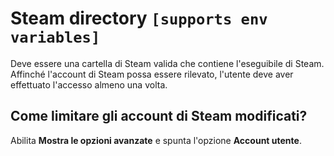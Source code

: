 # Steam directory `[supports env variables]`

Deve essere una cartella di Steam valida che contiene l'eseguibile di Steam. Affinché l'account di Steam possa essere rilevato, l'utente deve aver effettuato l'accesso almeno una volta.

## Come limitare gli account di Steam modificati?

Abilita **Mostra le opzioni avanzate** e spunta l'opzione **Account utente**.
